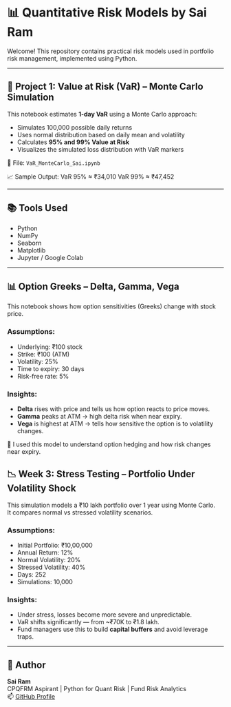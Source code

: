 # 📊 Quantitative Risk Models by Sai Ram

Welcome! This repository contains practical risk models used in portfolio risk management, implemented using Python.

---

## 🧠 Project 1: Value at Risk (VaR) – Monte Carlo Simulation

This notebook estimates **1-day VaR** using a Monte Carlo approach:

- Simulates 100,000 possible daily returns
- Uses normal distribution based on daily mean and volatility
- Calculates **95% and 99% Value at Risk**
- Visualizes the simulated loss distribution with VaR markers

📁 File: `VaR_MonteCarlo_Sai.ipynb`

📈 Sample Output:
VaR 95% ≈ ₹34,010
VaR 99% ≈ ₹47,452

---

## 📚 Tools Used
- Python
- NumPy
- Seaborn
- Matplotlib
- Jupyter / Google Colab

---

## 📊 Option Greeks – Delta, Gamma, Vega

This notebook shows how option sensitivities (Greeks) change with stock price.

### Assumptions:
- Underlying: ₹100 stock
- Strike: ₹100 (ATM)
- Volatility: 25%
- Time to expiry: 30 days
- Risk-free rate: 5%

### Insights:
- **Delta** rises with price and tells us how option reacts to price moves.
- **Gamma** peaks at ATM → high delta risk when near expiry.
- **Vega** is highest at ATM → tells how sensitive the option is to volatility changes.

🧠 I used this model to understand option hedging and how risk changes near expiry.



## 📉 Week 3: Stress Testing – Portfolio Under Volatility Shock

This simulation models a ₹10 lakh portfolio over 1 year using Monte Carlo.  
It compares normal vs stressed volatility scenarios.

### Assumptions:
- Initial Portfolio: ₹10,00,000
- Annual Return: 12%
- Normal Volatility: 20%
- Stressed Volatility: 40%
- Days: 252
- Simulations: 10,000

### Insights:
- Under stress, losses become more severe and unpredictable.
- VaR shifts significantly — from ~₹70K to ₹1.8 lakh.
- Fund managers use this to build **capital buffers** and avoid leverage traps.
---

## 👤 Author

**Sai Ram**  
CPQFRM Aspirant | Python for Quant Risk | Fund Risk Analytics  
📫 [GitHub Profile](https://github.com/SaiRam-quant)
